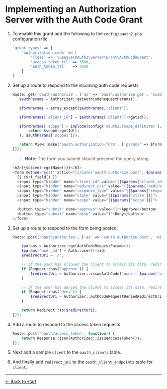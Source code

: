 # Implementing an Authorization Server with the Auth Code Grant

1. To enable this grant add the following to the `config/oauth2.php` configuration file

    ```php
    'grant_types' => [
        'authorization_code' => [
            'class' => '\League\OAuth2\Server\Grant\AuthCodeGrant',
            'access_token_ttl' => 3600,
            'auth_token_ttl'   => 3600
        ]
    ]
    ```

2. Set up a route to respond to the incoming auth code requests

    ```php
    Route::get('oauth/authorize', ['as' => 'oauth.authorize.get', 'middleware' => ['check-authorization-params', 'auth'], function() {
       $authParams = Authorizer::getAuthCodeRequestParams();

       $formParams = array_except($authParams,'client');

       $formParams['client_id'] = $authParams['client']->getId();

       $formParams['scope'] = implode(config('oauth2.scope_delimiter'), array_map(function ($scope) {
           return $scope->getId();
       }, $authParams['scopes']));

       return View::make('oauth.authorization-form', ['params' => $formParams, 'client' => $authParams['client']]);
    }]);
    ```
    > **Note:** The form you submit should preserve the query string.  

    ```php
    <h2>{{$client->getName()}}</h2>
    <form method="post" action="{{route('oauth.authorize.post', $params)}}">
      {{ csrf_field() }}
      <input type="hidden" name="client_id" value="{{$params['client_id']}}">
      <input type="hidden" name="redirect_uri" value="{{$params['redirect_uri']}}">
      <input type="hidden" name="response_type" value="{{$params['response_type']}}">
      <input type="hidden" name="state" value="{{$params['state']}}">
      <input type="hidden" name="scope" value="{{$params['scope']}}">

      <button type="submit" name="approve" value="1">Approve</button>
      <button type="submit" name="deny" value="1">Deny</button>
    </form>
    ```

3. Set up a route to respond to the form being posted.

    ```php
    Route::post('oauth/authorize', ['as' => 'oauth.authorize.post', 'middleware' => ['csrf', 'check-authorization-params', 'auth'], function() {

        $params = Authorizer::getAuthCodeRequestParams();
        $params['user_id'] = Auth::user()->id;
        $redirectUri = '/';

        // If the user has allowed the client to access its data, redirect back to the client with an auth code.
        if (Request::has('approve')) {
            $redirectUri = Authorizer::issueAuthCode('user', $params['user_id'], $params);
        }

        // If the user has denied the client to access its data, redirect back to the client with an error message.
        if (Request::has('deny')) {
            $redirectUri = Authorizer::authCodeRequestDeniedRedirectUri();
        }

        return Redirect::to($redirectUri);
    }]);
    ```

4. Add a route to respond to the access token requests

    ```php
    Route::post('oauth/access_token', function() {
        return Response::json(Authorizer::issueAccessToken());
    });
    ```

5. Next add a sample `client` to the `oauth_clients` table.  

6. And finally add `redirect_uri` to the `oauth_client_endpoints` table for `client`.

---

[&larr; Back to start](../README.md)
